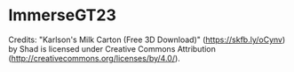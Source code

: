 # ImmerseGT23

Credits:
"Karlson's Milk Carton (Free 3D Download)" (https://skfb.ly/oCynv) by Shad is licensed under Creative Commons Attribution (http://creativecommons.org/licenses/by/4.0/).
